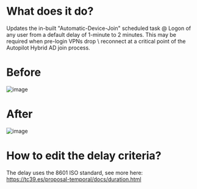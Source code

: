 # What does it do?

Updates the in-built "Automatic-Device-Join" scheduled task @ Logon of any user from a default delay of 1-minute to 2 minutes. This may be required when pre-login VPNs drop \ reconnect at a critical point of the Autopilot Hybrid AD join process.

# Before

![image](https://user-images.githubusercontent.com/64601521/213146317-0dfe277f-debe-423b-8512-855fd49c7496.png)

# After

![image](https://user-images.githubusercontent.com/64601521/213146402-18f95921-40a3-4ad5-9750-5ae288c514f9.png)

# How to edit the delay criteria?

The delay uses the 8601 ISO standard, see more here: https://tc39.es/proposal-temporal/docs/duration.html
